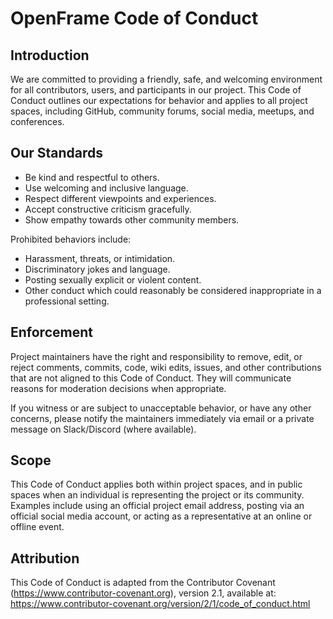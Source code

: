 # OpenFrame Code of Conduct

## Introduction
We are committed to providing a friendly, safe, and welcoming environment for all contributors, 
users, and participants in our project. This Code of Conduct outlines our expectations for 
behavior and applies to all project spaces, including GitHub, community forums, social media, 
meetups, and conferences.

## Our Standards
- Be kind and respectful to others.
- Use welcoming and inclusive language.
- Respect different viewpoints and experiences.
- Accept constructive criticism gracefully.
- Show empathy towards other community members.

Prohibited behaviors include:
- Harassment, threats, or intimidation.
- Discriminatory jokes and language.
- Posting sexually explicit or violent content.
- Other conduct which could reasonably be considered inappropriate in a professional setting.

## Enforcement
Project maintainers have the right and responsibility to remove, edit, or reject comments, 
commits, code, wiki edits, issues, and other contributions that are not aligned to this Code of 
Conduct. They will communicate reasons for moderation decisions when appropriate.

If you witness or are subject to unacceptable behavior, or have any other concerns, 
please notify the maintainers immediately via email or a private message on Slack/Discord 
(where available).

## Scope
This Code of Conduct applies both within project spaces, and in public spaces when an individual 
is representing the project or its community. Examples include using an official project email 
address, posting via an official social media account, or acting as a representative at an 
online or offline event.

## Attribution
This Code of Conduct is adapted from the Contributor Covenant 
(https://www.contributor-covenant.org), version 2.1, available at:
https://www.contributor-covenant.org/version/2/1/code_of_conduct.html 